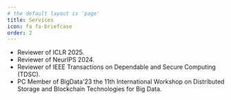 ```yaml
---
# the default layout is 'page'
title: Services
icon: fa fa-briefcase
order: 2
---
```


<!-- ## Conference Services -->

- Reviewer of ICLR 2025.
- Reviewer of NeurIPS 2024.
- Reviewer of IEEE Transactions on Dependable and Secure Computing (TDSC).
- PC Member of BigData'23 the 11th International Workshop on Distributed Storage and Blockchain Technologies for Big Data.

<!-- - **Conference Reviewer**: ICLR 2025, NeurIPS 2024. -->
<!-- - **Journal Reviewer**: IEEE Transactions on Dependable and Secure Computing (TDSC). -->
<!-- - **PC Member**: BigData'23 the 11th International Workshop on Distributed Storage and Blockchain Technologies for Big Data. -->

